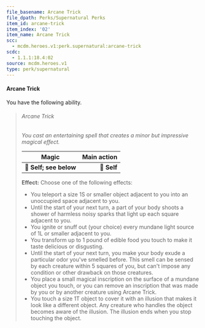 ```yaml
---
file_basename: Arcane Trick
file_dpath: Perks/Supernatural Perks
item_id: arcane-trick
item_index: '02'
item_name: Arcane Trick
scc:
  - mcdm.heroes.v1:perk.supernatural:arcane-trick
scdc:
  - 1.1.1:18.4:02
source: mcdm.heroes.v1
type: perk/supernatural
---
```


#### Arcane Trick

You have the following ability.

<!-- -->
> ###### Arcane Trick
>
> *You cast an entertaining spell that creates a minor but impressive magical effect.*
>
> | **Magic**              | **Main action** |
> | ---------------------- | --------------: |
> | **📏 Self; see below** |     **🎯 Self** |
>
> **Effect:** Choose one of the following effects:
>
> - You teleport a size 1S or smaller object adjacent to you into an unoccupied space adjacent to you.
> - Until the start of your next turn, a part of your body shoots a shower of harmless noisy sparks that light up each square adjacent to you.
> - You ignite or snuff out (your choice) every mundane light source of 1L or smaller adjacent to you.
> - You transform up to 1 pound of edible food you touch to make it taste delicious or disgusting.
> - Until the start of your next turn, you make your body exude a particular odor you've smelled before. This smell can be sensed by each creature within 5 squares of you, but can't impose any condition or other drawback on those creatures.
> - You place a small magical inscription on the surface of a mundane object you touch, or you can remove an inscription that was made by you or by another creature using Arcane Trick.
> - You touch a size 1T object to cover it with an illusion that makes it look like a different object. Any creature who handles the object becomes aware of the illusion. The illusion ends when you stop touching the object.
